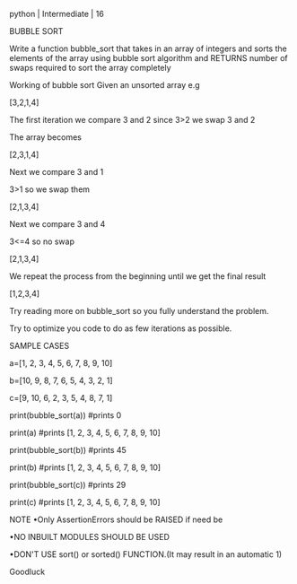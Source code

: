 python | Intermediate | 16

BUBBLE SORT
 

Write a function bubble_sort  that takes in an array of integers and sorts the elements of the array  using bubble sort algorithm and RETURNS number of swaps required to sort the array completely

 

 

Working of bubble sort
Given an unsorted array e.g

[3,2,1,4]

 

The first iteration we compare 3 and 2 since 3>2 we swap 3 and 2

 

The array becomes

[2,3,1,4]

 

Next we compare 3 and 1

3>1 so we swap them

 

[2,1,3,4]

 

Next we compare 3 and 4

3<=4 so no swap

 

[2,1,3,4]

 

 

We repeat the process from the beginning until we get the final result

 

[1,2,3,4]

Try reading more on bubble_sort so you fully understand the problem.

Try to optimize you code to do as few iterations as possible.

SAMPLE CASES
 

a=[1, 2, 3, 4, 5, 6, 7, 8, 9, 10]

b=[10, 9, 8, 7, 6, 5, 4, 3, 2, 1]

c=[9, 10, 6, 2, 3, 5, 4, 8, 7, 1]

 

print(bubble_sort(a)) #prints 0

print(a) #prints [1, 2, 3, 4, 5, 6, 7, 8, 9, 10]

 

print(bubble_sort(b)) #prints 45

print(b) #prints [1, 2, 3, 4, 5, 6, 7, 8, 9, 10]

 

print(bubble_sort(c)) #prints 29

print(c) #prints [1, 2, 3, 4, 5, 6, 7, 8, 9, 10]

 

NOTE
•Only AssertionErrors  should be RAISED if need be

•NO INBUILT MODULES SHOULD BE USED

•DON'T USE sort() or sorted() FUNCTION.(It may result in an automatic 1)

 

Goodluck